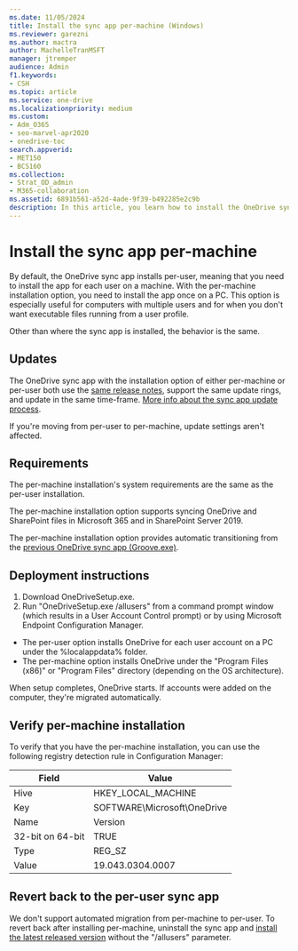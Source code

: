 ```yaml
---
ms.date: 11/05/2024
title: Install the sync app per-machine (Windows)
ms.reviewer: garezni
ms.author: mactra
author: MachelleTranMSFT
manager: jtremper
audience: Admin
f1.keywords:
- CSH
ms.topic: article
ms.service: one-drive
ms.localizationpriority: medium
ms.custom:
- Adm_O365
- seo-marvel-apr2020
- onedrive-toc
search.appverid:
- MET150
- BCS160
ms.collection:
- Strat_OD_admin
- M365-collaboration
ms.assetid: 6891b561-a52d-4ade-9f39-b492285e2c9b
description: In this article, you learn how to install the OneDrive sync app once for a Windows PC with multiple users.
---
```


# Install the sync app per-machine

By default, the OneDrive sync app installs per-user, meaning that you need to install the app for each user on a machine. With the per-machine installation option, you need to install the app once on a PC. This option is especially useful for computers with multiple users and for when you don't want executable files running from a user profile.

Other than where the sync app is installed, the behavior is the same.

## Updates

The OneDrive sync app with the installation option of either per-machine or per-user both use the [same release notes](https://support.office.com/article/845dcf18-f921-435e-bf28-4e24b95e5fc0), support the same update rings, and update in the same time-frame. [More info about the sync app update process](sync-client-update-process.md).

If you're moving from per-user to per-machine, update settings aren't affected.

## Requirements

The per-machine installation's system requirements are the same as the per-user installation.

The per-machine installation option supports syncing OneDrive and SharePoint files in Microsoft 365 and in SharePoint Server 2019.

The  per-machine installation option provides automatic transitioning from the [previous OneDrive sync app (Groove.exe)](transition-from-previous-sync-client.md).

## Deployment instructions

1. Download OneDriveSetup.exe.
2. Run "OneDriveSetup.exe /allusers" from a command prompt window (which results in a User Account Control prompt) or by using Microsoft Endpoint Configuration Manager.

- The per-user option installs OneDrive for each user account on a PC under the %localappdata% folder. 
- The per-machine option installs OneDrive under the "Program Files (x86)" or "Program Files" directory (depending on the OS architecture).

When setup completes, OneDrive starts. If accounts were added on the computer, they're migrated automatically.

## Verify per-machine installation

To verify that you have the per-machine installation, you can use the following registry detection rule in Configuration Manager:

|Field|Value|
|---|---|
|Hive|HKEY_LOCAL_MACHINE|
|Key|SOFTWARE\Microsoft\OneDrive|
|Name|Version|
|32-bit on 64-bit| TRUE|
|Type|REG_SZ|
|Value|19.043.0304.0007|

## Revert back to the per-user sync app

We don't support automated migration from per-machine to per-user. To revert back after installing per-machine, uninstall the sync app and [install the latest released version](https://go.microsoft.com/fwlink/?linkid=844652) without the "/allusers" parameter.

